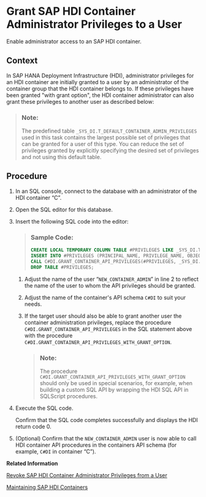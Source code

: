<!-- loio8bad1a8605b343ababf821350b160714 -->

# Grant SAP HDI Container Administrator Privileges to a User

Enable administrator access to an SAP HDI container.



## Context

In SAP HANA Deployment Infrastructure \(HDI\), administrator privileges for an HDI container are initially granted to a user by an administrator of the container group that the HDI container belongs to. If these privileges have been granted "with grant option", the HDI container administrator can also grant these privileges to another user as described below:

> ### Note:  
> The predefined table `_SYS_DI.T_DEFAULT_CONTAINER_ADMIN_PRIVILEGES` used in this task contains the largest possible set of privileges that can be granted for a user of this type. You can reduce the set of privileges granted by explicitly specifying the desired set of privileges and not using this default table.



## Procedure

1.  In an SQL console, connect to the database with an administrator of the HDI container “C”.

2.  Open the SQL editor for this database.

3.  Insert the following SQL code into the editor:

    > ### Sample Code:  
    > ```sql
    > CREATE LOCAL TEMPORARY COLUMN TABLE #PRIVILEGES LIKE _SYS_DI.TT_API_PRIVILEGES;
    > INSERT INTO #PRIVILEGES (PRINCIPAL_NAME, PRIVILEGE_NAME, OBJECT_NAME) SELECT 'NEW_CONTAINER_ADMIN', PRIVILEGE_NAME, OBJECT_NAME FROM _SYS_DI.T_DEFAULT_CONTAINER_ADMIN_PRIVILEGES; 
    > CALL C#DI.GRANT_CONTAINER_API_PRIVILEGES(#PRIVILEGES, _SYS_DI.T_NO_PARAMETERS, ?, ?, ?); 
    > DROP TABLE #PRIVILEGES; 
    > ```

    1.  Adjust the name of the user “`NEW_CONTAINER_ADMIN`” in line 2 to reflect the name of the user to whom the API privileges should be granted.

    2.  Adjust the name of the container's API schema `C#DI` to suit your needs.

    3.  If the target user should also be able to grant another user the container administration privileges, replace the procedure `C#DI.GRANT_CONTAINER_API_PRIVILEGES` in the SQL statement above with the procedure `C#DI.GRANT_CONTAINER_API_PRIVILEGES_WITH_GRANT_OPTION`.

        > ### Note:  
        > The procedure `C#DI.GRANT_CONTAINER_API_PRIVILEGES_WITH_GRANT_OPTION` should only be used in special scenarios, for example, when building a custom SQL API by wrapping the HDI SQL API in SQLScript procedures.


4.  Execute the SQL code.

    Confirm that the SQL code completes successfully and displays the HDI return code 0.

5.  \(Optional\) Confirm that the `NEW_CONTAINER_ADMIN` user is now able to call HDI container API procedures in the containers API schema \(for example, `C#DI` in container “C”\).


**Related Information**  


[Revoke SAP HDI Container Administrator Privileges from a User](revoke-sap-hdi-container-administrator-privile-7c7b430.md "Disable administrator access to an SAP HDI container.")

[Maintaining SAP HDI Containers](maintaining-sap-hdi-containers-bcd6e27.md "An HDI container administrator configures and controls access to a SAP HDI container.")

